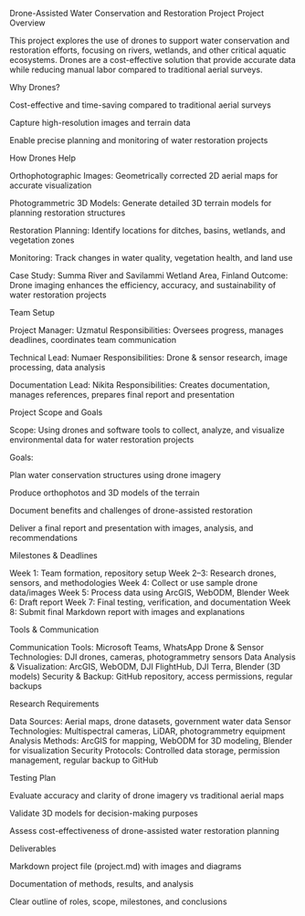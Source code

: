 Drone-Assisted Water Conservation and Restoration Project
Project Overview

This project explores the use of drones to support water conservation and restoration efforts, focusing on rivers, wetlands, and other critical aquatic ecosystems. Drones are a cost-effective solution that provide accurate data while reducing manual labor compared to traditional aerial surveys.

Why Drones?

Cost-effective and time-saving compared to traditional aerial surveys

Capture high-resolution images and terrain data

Enable precise planning and monitoring of water restoration projects

How Drones Help

Orthophotographic Images: Geometrically corrected 2D aerial maps for accurate visualization

Photogrammetric 3D Models: Generate detailed 3D terrain models for planning restoration structures

Restoration Planning: Identify locations for ditches, basins, wetlands, and vegetation zones

Monitoring: Track changes in water quality, vegetation health, and land use

Case Study: Summa River and Savilammi Wetland Area, Finland
Outcome: Drone imaging enhances the efficiency, accuracy, and sustainability of water restoration projects

Team Setup

Project Manager: Uzmatul
Responsibilities: Oversees progress, manages deadlines, coordinates team communication

Technical Lead: Numaer
Responsibilities: Drone & sensor research, image processing, data analysis

Documentation Lead: Nikita
Responsibilities: Creates documentation, manages references, prepares final report and presentation

Project Scope and Goals

Scope: Using drones and software tools to collect, analyze, and visualize environmental data for water restoration projects

Goals:

Plan water conservation structures using drone imagery

Produce orthophotos and 3D models of the terrain

Document benefits and challenges of drone-assisted restoration

Deliver a final report and presentation with images, analysis, and recommendations

Milestones & Deadlines

Week 1: Team formation, repository setup
Week 2–3: Research drones, sensors, and methodologies
Week 4: Collect or use sample drone data/images
Week 5: Process data using ArcGIS, WebODM, Blender
Week 6: Draft report
Week 7: Final testing, verification, and documentation
Week 8: Submit final Markdown report with images and explanations

Tools & Communication

Communication Tools: Microsoft Teams, WhatsApp
Drone & Sensor Technologies: DJI drones, cameras, photogrammetry sensors
Data Analysis & Visualization: ArcGIS, WebODM, DJI FlightHub, DJI Terra, Blender (3D models)
Security & Backup: GitHub repository, access permissions, regular backups

Research Requirements

Data Sources: Aerial maps, drone datasets, government water data
Sensor Technologies: Multispectral cameras, LiDAR, photogrammetry equipment
Analysis Methods: ArcGIS for mapping, WebODM for 3D modeling, Blender for visualization
Security Protocols: Controlled data storage, permission management, regular backup to GitHub

Testing Plan

Evaluate accuracy and clarity of drone imagery vs traditional aerial maps

Validate 3D models for decision-making purposes

Assess cost-effectiveness of drone-assisted water restoration planning

Deliverables

Markdown project file (project.md) with images and diagrams

Documentation of methods, results, and analysis

Clear outline of roles, scope, milestones, and conclusions
